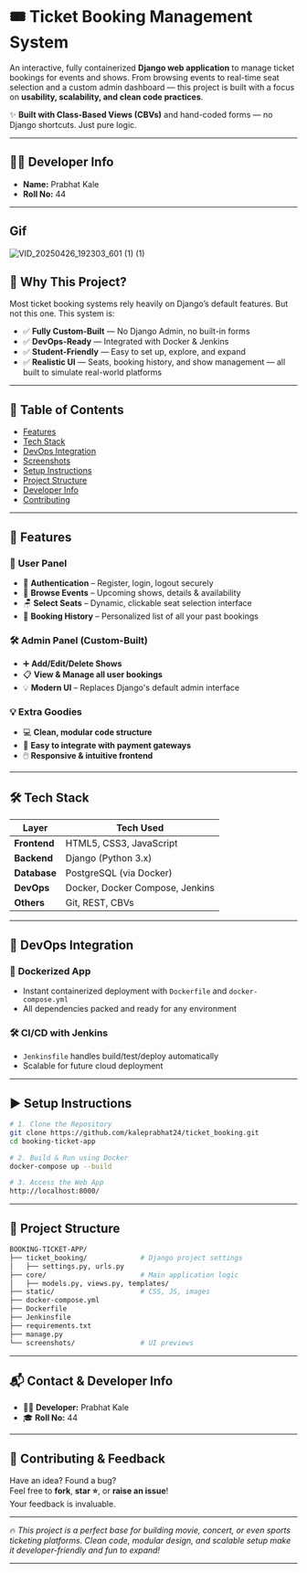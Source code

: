 # 🎟️ **Ticket Booking Management System**

An interactive, fully containerized **Django web application** to manage ticket bookings for events and shows. From browsing events to real-time seat selection and a custom admin dashboard — this project is built with a focus on **usability, scalability, and clean code practices**.

✨ **Built with Class-Based Views (CBVs)** and hand-coded forms — no Django shortcuts. Just pure logic.

---

## 👨‍💻 **Developer Info**
- **Name:** Prabhat Kale  
- **Roll No:** 44

---
## **Gif**
![VID_20250426_192303_601 (1) (1)](https://github.com/user-attachments/assets/6b1918a8-7978-4b9b-97d1-551382e42ac7)

## 🌟 **Why This Project?**

Most ticket booking systems rely heavily on Django’s default features. But not this one. This system is:

- ✅ **Fully Custom-Built** — No Django Admin, no built-in forms  
- ✅ **DevOps-Ready** — Integrated with Docker & Jenkins  
- ✅ **Student-Friendly** — Easy to set up, explore, and expand  
- ✅ **Realistic UI** — Seats, booking history, and show management — all built to simulate real-world platforms  

---

## 📌 **Table of Contents**
- [Features](#-features)
- [Tech Stack](#-tech-stack)
- [DevOps Integration](#-devops-integration)
- [Screenshots](#-screenshots)
- [Setup Instructions](#️-setup-instructions)
- [Project Structure](#-project-structure)
- [Developer Info](#-contact--developer-info)
- [Contributing](#-contributing--feedback)

---

## 🚀 **Features**

### 👤 **User Panel**
- 🔐 **Authentication** – Register, login, logout securely  
- 📅 **Browse Events** – Upcoming shows, details & availability  
- 🪑 **Select Seats** – Dynamic, clickable seat selection interface  
- 📖 **Booking History** – Personalized list of all your past bookings  

### 🛠️ **Admin Panel (Custom-Built)**
- ➕ **Add/Edit/Delete Shows**  
- 📋 **View & Manage all user bookings**  
- 💡 **Modern UI** – Replaces Django's default admin interface  

### 💡 **Extra Goodies**
- 💻 **Clean, modular code structure**  
- 🧩 **Easy to integrate with payment gateways**  
- 🖱️ **Responsive & intuitive frontend**  

---

## 🛠️ **Tech Stack**

| **Layer**     | **Tech Used**                   |
|---------------|---------------------------------|
| **Frontend**  | HTML5, CSS3, JavaScript         |
| **Backend**   | Django (Python 3.x)             |
| **Database**  | PostgreSQL (via Docker)         |
| **DevOps**    | Docker, Docker Compose, Jenkins |
| **Others**    | Git, REST, CBVs                 |

---

## 🐳 **DevOps Integration**

### 🚢 **Dockerized App**
- Instant containerized deployment with `Dockerfile` and `docker-compose.yml`  
- All dependencies packed and ready for any environment  

### 🛠️ **CI/CD with Jenkins**
- `Jenkinsfile` handles build/test/deploy automatically  
- Scalable for future cloud deployment  

---

## ▶️ **Setup Instructions**

```bash
# 1. Clone the Repository
git clone https://github.com/kaleprabhat24/ticket_booking.git
cd booking-ticket-app

# 2. Build & Run using Docker
docker-compose up --build

# 3. Access the Web App
http://localhost:8000/
```

---

## 📁 **Project Structure**

```bash
BOOKING-TICKET-APP/
├── ticket_booking/             # Django project settings
│   ├── settings.py, urls.py
├── core/                       # Main application logic
│   ├── models.py, views.py, templates/
├── static/                     # CSS, JS, images
├── docker-compose.yml
├── Dockerfile
├── Jenkinsfile
├── requirements.txt
├── manage.py
└── screenshots/                # UI previews
```

---

## 📬 **Contact & Developer Info**
- 👨‍💻 **Developer:** Prabhat Kale  
- 🎓 **Roll No:** 44  

---

## 🙌 **Contributing & Feedback**

Have an idea? Found a bug?  
Feel free to **fork**, **star ⭐**, or **raise an issue**!  
Your feedback is invaluable.

---

🔥 *This project is a perfect base for building movie, concert, or even sports ticketing platforms. Clean code, modular design, and scalable setup make it developer-friendly and fun to expand!*

---
